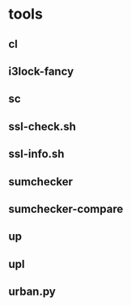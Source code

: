 # tools

## cl

## i3lock-fancy

## sc

## ssl-check.sh

## ssl-info.sh

## sumchecker

## sumchecker-compare

## up

## upl

## urban.py
